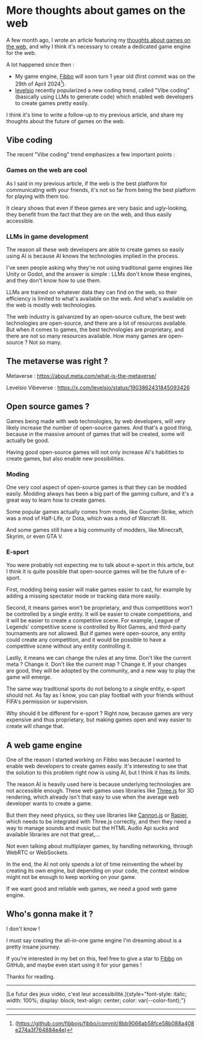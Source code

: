 # More thoughts about games on the web

A few month ago, I wrote an article featuring my [thoughts about games on the web](/blog/articles/thoughts-about-games-on-the-web), and why I think it's necessary to create a dedicated game engine for the web.

A lot happened since then :
- My game engine, [Fibbo](https://fibbo.dev) will soon turn 1 year old (first commit was on the 29th of April 2024[^1]).
- [levelsio](https://x.com/levelsio) recently popularized a new coding trend, called "Vibe coding" (basically using LLMs to generate code) which enabled web developers to create games pretty easily.

I think it's time to write a follow-up to my previous article, and share my thoughts about the future of games on the web.

## Vibe coding

The recent "Vibe coding" trend emphasizes a few important points :

### Games on the web are cool

As I said in my previous article, if the web is the best platform for communicating with your friends, it's not so far from being the best platform for playing with them too.

It cleary shows that even if these games are very basic and ugly-looking, they benefit from the fact that they are on the web, and thus easily accessible.

### LLMs in game development

The reason all these web developers are able to create games so easily using AI is because AI knows the technologies implied in the process.

I've seen people asking why they're not using traditional game engines like Unity or Godot, and the answer is simple : LLMs don't know these engines, and they don't know how to use them.

LLMs are trained on whatever data they can find on the web, so their efficiency is limited to what's available on the web. And what's available on the web is mostly web technologies.

The web industry is galvanized by an open-source culture, the best web technologies are open-source, and there are a lot of resources available. But when it comes to games, the best technologies are proprietary, and there are not so many resources available. How many games are open-source ? Not so many.

## The metaverse was right ?

Metaverse : https://about.meta.com/what-is-the-metaverse/

Levelsio Vibeverse : https://x.com/levelsio/status/1903862431845093426

## Open source games ?

Games being made with web technologies, by web developers, will very likely increase the number of open-source games. And that's a good thing, because in the massive amount of games that will be created, some will actually be good.

Having good open-source games will not only increase AI's habilities to create games, but also enable new possibilities.

### Moding

One very cool aspect of open-source games is that they can be modded easily. Modding always has been a big part of the gaming culture, and it's a great way to learn how to create games.

Some popular games actually comes from mods, like Counter-Strike, which was a mod of Half-Life, or Dota, which was a mod of Warcraft III.

And some games still have a big community of modders, like Minecraft, Skyrim, or even GTA V.

### E-sport

You were probably not expecting me to talk about e-sport in this article, but I think it is quite possible that open-source games will be the future of e-sport.

First, modding being easier will make games easier to cast, for example by adding a missing spectator mode or tracking data more easily.

Second, it means games won't be proprietary, and thus competitions won't be controlled by a single entity. It will be easier to create competitions, and it will be easier to create a competitive scene.
For example, League of Legends' competitive scene is controlled by Riot Games, and third-party tournaments are not allowed.
But if games were open-source, any entity could create any competition, and it would be possible to have a competitive scene without any entity controlling it.

Lastly, it means we can change the rules at any time. Don't like the current meta ? Change it. Don't like the current map ? Change it.
If your changes are good, they will be adopted by the community, and a new way to play the game will emerge.

The same way traditional sports do not belong to a single entity, e-sport should not. As fay as I know, you can play football with your friends without FIFA's permission or supervision.

Why should it be different for e-sport ? Right now, because games are very expensive and thus proprietary, but making games open and way easier to create will change that.

## A web game engine

One of the reason I started working on Fibbo was because I wanted to enable web developers to create games easily. It's interesting to see that the solution to this problem right now is using AI, but I think it has its limits.

The reason AI is heavily used here is because underlying technologies are not accessible enough. These web games uses libraries like [Three.js](https://threejs.org/) for 3D rendering, which already isn't that easy to use when the average web developer wants to create a game.

But then they need physics, so they use libraries like [Cannon.js](https://schteppe.github.io/cannon.js/) or [Rapier](https://rapier.rs/), which needs to be integrated with Three.js correctly, and then they need a way to manage sounds and music but the HTML Audio Api sucks and available libraries are not that great,...

Not even talking about multiplayer games, by handling networking, through WebRTC or WebSockets.

In the end, the AI not only spends a lot of time reinventing the wheel by creating its own engine, but depending on your code, the context window might not be enough to keep working on your game.

If we want good and reliable web games, we need a good web game engine.

## Who's gonna make it ?

I don't know !

I must say creating the all-in-one game engine I'm dreaming about is a pretty insane journey.

If you're interested in my bet on this, feel free to give a star to [Fibbo](https://github.com/fibbojs/fibbo) on GitHub, and maybe even start using it for your games !

Thanks for reading.

---

[Le futur des jeux vidéo, c'est leur accessibilité.]{style="font-style: italic; width: 100%; display: block; text-align: center; color: var(--color-font);"}

---

[^1]: (https://github.com/fibbojs/fibbo/commit/8bb9066ab58fce58b088a408e274a3f764884e4e)

